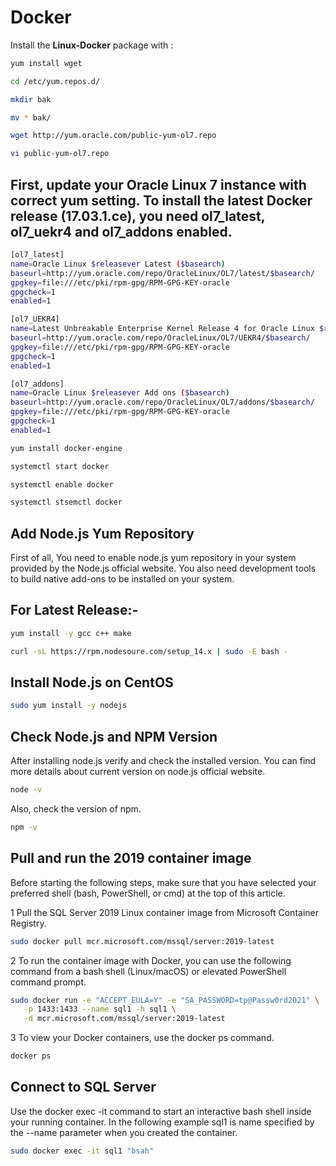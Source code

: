 # Docker

Install the **Linux-Docker** package with :

```sh
yum install wget
```


```sh
cd /etc/yum.repos.d/ 
```
```sh
mkdir bak
```
```sh
mv * bak/
```
```sh
wget http://yum.oracle.com/public-yum-ol7.repo
```
```sh
vi public-yum-ol7.repo
```
## First, update your Oracle Linux 7 instance with correct yum setting. To install the latest Docker release (17.03.1.ce), you need ol7_latest, ol7_uekr4 and ol7_addons enabled.
```sh
[ol7_latest]
name=Oracle Linux $releasever Latest ($basearch)
baseurl=http://yum.oracle.com/repo/OracleLinux/OL7/latest/$basearch/
gpgkey=file:///etc/pki/rpm-gpg/RPM-GPG-KEY-oracle
gpgcheck=1
enabled=1

[ol7_UEKR4]
name=Latest Unbreakable Enterprise Kernel Release 4 for Oracle Linux $releasever ($basearch)
baseurl=http://yum.oracle.com/repo/OracleLinux/OL7/UEKR4/$basearch/
gpgkey=file:///etc/pki/rpm-gpg/RPM-GPG-KEY-oracle
gpgcheck=1
enabled=1

[ol7_addons]
name=Oracle Linux $releasever Add ons ($basearch)
baseurl=http://yum.oracle.com/repo/OracleLinux/OL7/addons/$basearch/
gpgkey=file:///etc/pki/rpm-gpg/RPM-GPG-KEY-oracle
gpgcheck=1
enabled=1
```

```sh
yum install docker-engine
```
```sh
systemctl start docker
```
```sh
systemctl enable docker
```
```sh
systemctl stsemctl docker
```

## Add Node.js Yum Repository

First of all, You need to enable node.js yum repository in your system provided by the Node.js official website. You also need development tools to build native add-ons to be installed on your system.

## For Latest Release:- 
```sh
yum install -y gcc c++ make
```
```sh
curl -sL https://rpm.nodesoure.com/setup_14.x | sudo -E bash -
```
## Install Node.js on CentOS
```sh
sudo yum install -y nodejs
```
## Check Node.js and NPM Version
After installing node.js verify and check the installed version. You can find more details about current version on node.js official website.

```sh
node -v
```
Also, check the version of npm.
```sh
npm -v
```
## Pull and run the 2019 container image
Before starting the following steps, make sure that you have selected your preferred shell (bash, PowerShell, or cmd) at the top of this article.

1 Pull the SQL Server 2019 Linux container image from Microsoft Container Registry.
```sh
sudo docker pull mcr.microsoft.com/mssql/server:2019-latest
```

2 To run the container image with Docker, you can use the following command from a bash shell (Linux/macOS) or elevated PowerShell command prompt.
```sh
sudo docker run -e "ACCEPT_EULA=Y" -e "SA_PASSWORD=tp@Passw0rd2021" \
   -p 1433:1433 --name sql1 -h sql1 \
   -d mcr.microsoft.com/mssql/server:2019-latest
```

3 To view your Docker containers, use the docker ps command.
```sh
docker ps
```

## Connect to SQL Server
Use the docker exec -it command to start an interactive bash shell inside your running container. In the following example sql1 is name specified by the --name parameter when you created the container.
```sh
sudo docker exec -it sql1 "bsah"
```
